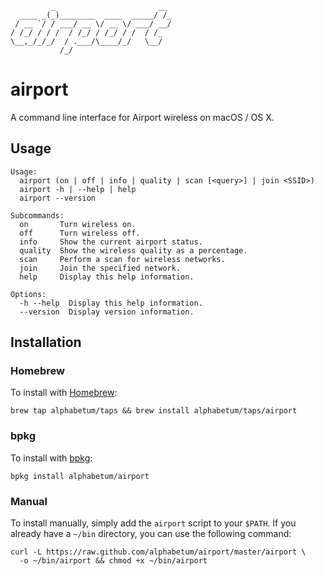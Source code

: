              _                       __
      ____ _(_)________  ____  _____/ /_
     / __ `/ / ___/ __ \/ __ \/ ___/ __/
    / /_/ / / /  / /_/ / /_/ / /  / /_
    \__,_/_/_/  / .___/\____/_/   \__/
               /_/

# airport

A command line interface for Airport wireless on macOS / OS X.

## Usage

```
Usage:
  airport (on | off | info | quality | scan [<query>] | join <SSID>)
  airport -h | --help | help
  airport --version

Subcommands:
  on       Turn wireless on.
  off      Turn wireless off.
  info     Show the current airport status.
  quality  Show the wireless quality as a percentage.
  scan     Perform a scan for wireless networks.
  join     Join the specified network.
  help     Display this help information.

Options:
  -h --help  Display this help information.
  --version  Display version information.
```

## Installation

### Homebrew

To install with [Homebrew](http://brew.sh/):

    brew tap alphabetum/taps && brew install alphabetum/taps/airport

### bpkg

To install with [bpkg](http://www.bpkg.io/):

    bpkg install alphabetum/airport

### Manual

To install manually, simply add the `airport` script to your `$PATH`. If
you already have a `~/bin` directory, you can use the following command:

    curl -L https://raw.github.com/alphabetum/airport/master/airport \
      -o ~/bin/airport && chmod +x ~/bin/airport
